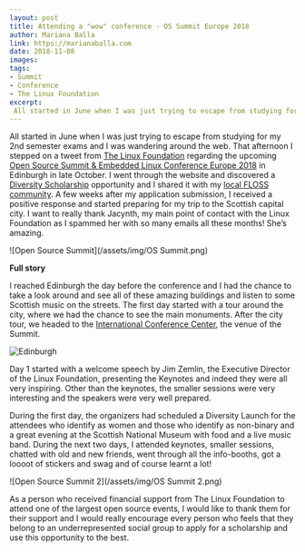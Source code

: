 ```yaml
---
layout: post
title: Attending a "wow" conference - OS Summit Europe 2018
author: Mariana Balla
link: https://marianaballa.com
date: 2018-11-08
images: 
tags:
- Summit
- Conference
- The Linux Foundation
excerpt:
 All started in June when I was just trying to escape from studying for my 2nd semester exams and I was wandering around the web. That afternoon I stepped on a tweet from The Linux Foundation regarding the upcoming in Edinburgh in late October. I went through the website and discovered an opportunity […]
---
```


All started in June when I was just trying to escape from studying for my 2nd semester exams and I was wandering around the web. That afternoon I stepped on a tweet from [The Linux Foundation]( https://www.linuxfoundation.org/) regarding the upcoming [Open Source Summit & Embedded Linux Conference Europe 2018]( https://events.linuxfoundation.org/events/open-source-summit-europe-2018/) in Edinburgh in late October. I went through the website and discovered a [Diversity Scholarship]( https://events.linuxfoundation.org/events/automotive-linux-summit-2018/attend/diversity-inclusion/) opportunity and I shared it with my [local FLOSS community]( https://forum.openlabs.cc/t/open-source-summit-europe-2018-edinburgh-uk/1254). 
A few weeks after my application submission, I received a positive response and started preparing for my trip to the Scottish capital city.  I want to really thank Jacynth, my main point of contact with the Linux Foundation as I spammed her with so many emails all these months! She’s amazing.

![Open Source Summit](/assets/img/OS Summit.png)


**Full story**

I reached Edinburgh the day before the conference and I had the chance to take a look around and see all of these amazing buildings and listen to some Scottish music on the streets. The first day started with a tour around the city, where we had the chance to see the main monuments. After the city tour, we headed to the [International Conference Center](https://www.eicc.co.uk/), the venue of the Summit. 

![Edinburgh](/assets/img/Edinburgh.png)

Day 1 started with a welcome speech by Jim Zemlin, the Executive Director of the Linux Foundation, presenting the Keynotes and indeed they were all very inspiring. Other than the keynotes, the smaller sessions were very interesting and the speakers were very well prepared. 


During the first day, the organizers had scheduled a Diversity Launch for the attendees who identify as women and those who identify as non-binary and a great evening at the Scottish National Museum with food and a live music band.
During the next two days, I attended keynotes, smaller sessions, chatted with old and new friends, went through all the info-booths, got a loooot of stickers and swag and of course learnt a lot! 

![Open Source Summit 2](/assets/img/OS Summit 2.png)


As a person who received financial support from The Linux Foundation to attend one of the largest open source events, I would like to thank them for their support and I would really encourage every person who feels that they belong to an underrepresented social group to apply for a scholarship and use this opportunity to the best. 

